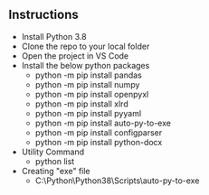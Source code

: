 ## Instructions
- Install Python 3.8
- Clone the repo to your local folder
- Open the project in VS Code
- Install the below python packages
  - python -m pip install pandas
  - python -m pip install numpy
  - python -m pip install openpyxl
  - python -m pip install xlrd
  - python -m pip install pyyaml
  - python -m pip install auto-py-to-exe
  - python -m pip install configparser
  - python -m pip install python-docx
- Utility Command
  - python list
- Creating "exe" file
  - C:\Python\Python38\Scripts\auto-py-to-exe   
